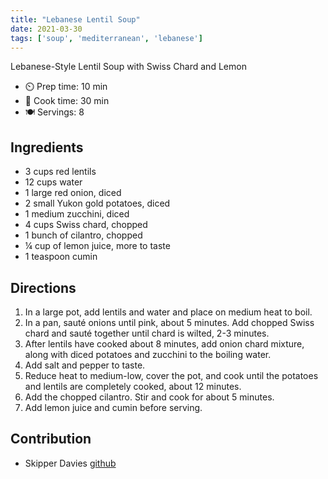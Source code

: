 ```yaml
---
title: "Lebanese Lentil Soup"
date: 2021-03-30
tags: ['soup', 'mediterranean', 'lebanese']
---
```

Lebanese-Style Lentil Soup with Swiss Chard and Lemon

- ⏲️ Prep time: 10 min
- 🍳 Cook time: 30 min
- 🍽️ Servings: 8

## Ingredients

- 3 cups red lentils
- 12 cups water
- 1 large red onion, diced
- 2 small Yukon gold potatoes, diced
- 1 medium zucchini, diced
- 4 cups Swiss chard, chopped
- 1 bunch of cilantro, chopped
- ¼ cup of lemon juice, more to taste
- 1 teaspoon cumin

## Directions

1. In a large pot, add lentils and water and place on medium heat to boil.
2. In a pan, sauté onions until pink, about 5 minutes. Add chopped Swiss chard and sauté together until chard is wilted, 2-3 minutes.
3. After lentils have cooked about 8 minutes, add onion chard mixture, along with diced potatoes and zucchini to the boiling water.
4. Add salt and pepper to taste.
5. Reduce heat to medium-low, cover the pot, and cook until the potatoes and lentils are completely cooked, about 12 minutes.
6. Add the chopped cilantro. Stir and cook for about 5 minutes.
7. Add lemon juice and cumin before serving.

## Contribution

- Skipper Davies [github](https://github.com/ferociousmadman)
